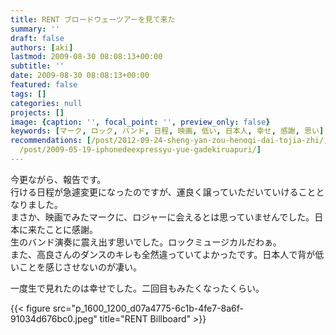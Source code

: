 ```yaml
---
title: RENT ブロードウェーツアーを見て来た
summary: ''
draft: false
authors: [aki]
lastmod: 2009-08-30 08:08:13+00:00
subtitle: ''
date: 2009-08-30 08:08:13+00:00
featured: false
tags: []
categories: null
projects: []
image: {caption: '', focal_point: '', preview_only: false}
keywords: [マーク, ロック, バンド, 日程, 映画, 低い, 日本人, 幸せ, 感謝, 思い]
recommendations: [/post/2012-09-24-sheng-yan-zou-henoqi-dai-tojia-zhi/, /post/2017-07-30_culture-map/,
  /post/2009-05-19-iphonedeexpressyu-yue-gadekiruapuri/]
---
```

今更ながら、報告です。  
行ける日程が急遽変更になったのですが、運良く譲っていただいていけることとなりました。  
まさか、映画でみたマークに、ロジャーに会えるとは思っていませんでした。日本に来たことに感謝。  
生のバンド演奏に震え出す思いでした。ロックミュージカルだわぁ。  
また、高良さんのダンスのキレも全然違っていてよかったです。日本人で背が低いことを感じさせないのが凄い。

一度生で見れたのは幸せでした。二回目もみたくなったくらい。

{{< figure src="p_1600_1200_d07a4775-6c1b-4fe7-8a6f-91034d676bc0.jpeg" title="RENT Billboard" >}}
